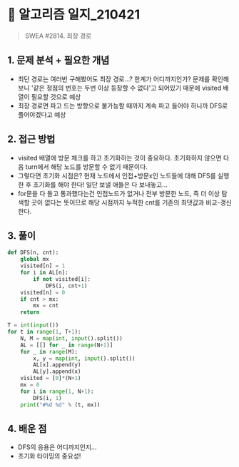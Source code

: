 # 📝 알고리즘 일지_210421

> SWEA #2814. 최장 경로

## 1. 문제 분석 + 필요한 개념

- 최단 경로는 여러번 구해봤어도 최장 경로...? 한계가 어디까지인가? 문제를 확인해보니 '같은 정점의 번호는 두번 이상 등장할 수 없다'고 되어있기 때문에 visited 배열이 필요할 것으로 예상
- 최장 경로면 파고 드는 방향으로 불가능할 때까지 계속 파고 들어야 하니까 DFS로 풀어야겠다고 예상



## 2. 접근 방법

- visited 배열에 방문 체크를 하고 초기화하는 것이 중요하다. 초기화하지 않으면 다음 turn에서 해당 노드를 방문할 수 없기 때문이다.
- 그렇다면 초기화 시점은? 현재 노드에서 인접+방문x인 노드들에 대해 DFS를 실행한 후 초기화를 해야 한다! 일단 보낼 애들은 다 보내놓고...
- for문을 다 돌고 통과했다는건 인접노드가 없거나 전부 방문한 노드, 즉 더 이상 탐색할 곳이 없다는 뜻이므로 해당 시점까지 누적한 cnt를 기존의 최댓값과 비교-갱신한다.



## 3. 풀이

```python
def DFS(n, cnt):
    global mx
    visited[n] = 1
    for i in AL[n]:
        if not visited[i]:
            DFS(i, cnt+1)
    visited[n] = 0
    if cnt > mx:
        mx = cnt
    return

T = int(input())
for t in range(1, T+1):
    N, M = map(int, input().split())
    AL = [[] for _ in range(N+1)]
    for _ in range(M):
        x, y = map(int, input().split())
        AL[x].append(y)
        AL[y].append(x)
    visited = [0]*(N+1)
    mx = 0
    for i in range(1, N+1):
        DFS(i, 1)
    print("#%d %d" % (t, mx))
```



## 4. 배운 점

- DFS의 응용은 어디까지인지...
- 초기화 타이밍의 중요성!